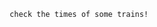                                     check the times of some trains!
                                    